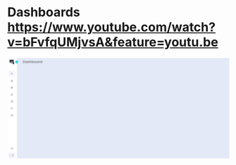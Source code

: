 # Dashboards https://www.youtube.com/watch?v=bFvfqUMjvsA&feature=youtu.be
<p align="center">
  <img src="preview.png" alt="preview del proyecto" max-width="1600">
</p>